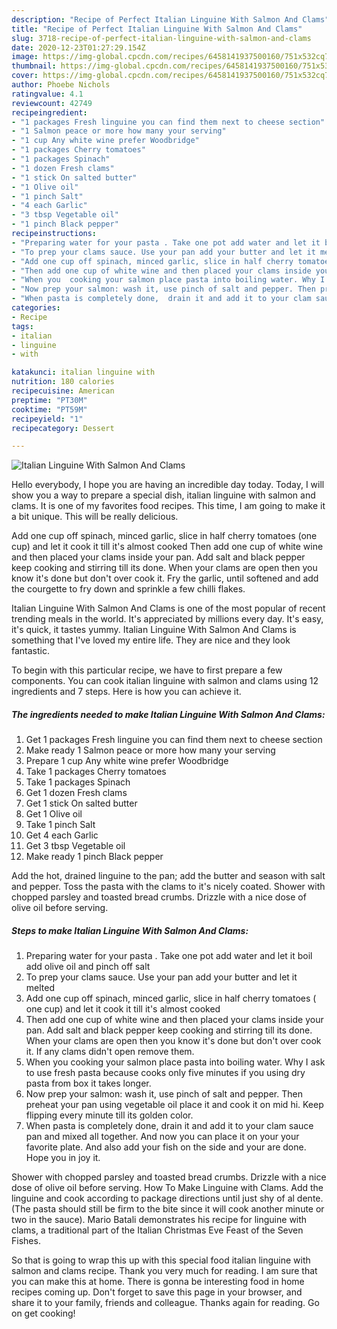 ```yaml
---
description: "Recipe of Perfect Italian Linguine With Salmon And Clams"
title: "Recipe of Perfect Italian Linguine With Salmon And Clams"
slug: 3718-recipe-of-perfect-italian-linguine-with-salmon-and-clams
date: 2020-12-23T01:27:29.154Z
image: https://img-global.cpcdn.com/recipes/6458141937500160/751x532cq70/italian-linguine-with-salmon-and-clams-recipe-main-photo.jpg
thumbnail: https://img-global.cpcdn.com/recipes/6458141937500160/751x532cq70/italian-linguine-with-salmon-and-clams-recipe-main-photo.jpg
cover: https://img-global.cpcdn.com/recipes/6458141937500160/751x532cq70/italian-linguine-with-salmon-and-clams-recipe-main-photo.jpg
author: Phoebe Nichols
ratingvalue: 4.1
reviewcount: 42749
recipeingredient:
- "1 packages Fresh linguine you can find them next to cheese section"
- "1 Salmon peace or more how many your serving"
- "1 cup Any white wine prefer Woodbridge"
- "1 packages Cherry tomatoes"
- "1 packages Spinach"
- "1 dozen Fresh clams"
- "1 stick On salted butter"
- "1 Olive oil"
- "1 pinch Salt"
- "4 each Garlic"
- "3 tbsp Vegetable oil"
- "1 pinch Black pepper"
recipeinstructions:
- "Preparing water for your pasta . Take one pot add water and let it boil add olive oil and pinch off salt"
- "To prep your clams sauce. Use your pan add your butter and let it melted"
- "Add one cup off spinach, minced garlic, slice in half cherry tomatoes ( one cup) and let it cook it till it&#39;s almost cooked"
- "Then add one cup of white wine and then placed your clams inside your pan. Add salt and black pepper keep cooking and stirring till its done. When your clams are open then you know it&#39;s done but don&#39;t over cook it. If any clams didn&#39;t open remove them."
- "When you  cooking your salmon place pasta into boiling water. Why I ask to use fresh pasta because cooks only five minutes if you using dry pasta from box it takes longer."
- "Now prep your salmon: wash it, use pinch of salt and pepper. Then preheat your pan using vegetable oil place it and cook it on mid hi. Keep flipping every minute till its golden color."
- "When pasta is completely done,  drain it and add it to your clam sauce pan and mixed all together. And now you can place it on your your favorite plate. And also add your fish on the side and your are done. Hope you in joy it."
categories:
- Recipe
tags:
- italian
- linguine
- with

katakunci: italian linguine with 
nutrition: 180 calories
recipecuisine: American
preptime: "PT30M"
cooktime: "PT59M"
recipeyield: "1"
recipecategory: Dessert

---
```



![Italian Linguine With Salmon And Clams](https://img-global.cpcdn.com/recipes/6458141937500160/751x532cq70/italian-linguine-with-salmon-and-clams-recipe-main-photo.jpg)

Hello everybody, I hope you are having an incredible day today. Today, I will show you a way to prepare a special dish, italian linguine with salmon and clams. It is one of my favorites food recipes. This time, I am going to make it a bit unique. This will be really delicious.

Add one cup off spinach, minced garlic, slice in half cherry tomatoes (one cup) and let it cook it till it&#39;s almost cooked Then add one cup of white wine and then placed your clams inside your pan. Add salt and black pepper keep cooking and stirring till its done. When your clams are open then you know it&#39;s done but don&#39;t over cook it. Fry the garlic, until softened and add the courgette to fry down and sprinkle a few chilli flakes.

Italian Linguine With Salmon And Clams is one of the most popular of recent trending meals in the world. It's appreciated by millions every day. It's easy, it's quick, it tastes yummy. Italian Linguine With Salmon And Clams is something that I've loved my entire life. They are nice and they look fantastic.


To begin with this particular recipe, we have to first prepare a few components. You can cook italian linguine with salmon and clams using 12 ingredients and 7 steps. Here is how you can achieve it.

<!--inarticleads1-->

##### The ingredients needed to make Italian Linguine With Salmon And Clams:

1. Get 1 packages Fresh linguine you can find them next to cheese section
1. Make ready 1 Salmon peace or more how many your serving
1. Prepare 1 cup Any white wine prefer Woodbridge
1. Take 1 packages Cherry tomatoes
1. Take 1 packages Spinach
1. Get 1 dozen Fresh clams
1. Get 1 stick On salted butter
1. Get 1 Olive oil
1. Take 1 pinch Salt
1. Get 4 each Garlic
1. Get 3 tbsp Vegetable oil
1. Make ready 1 pinch Black pepper


Add the hot, drained linguine to the pan; add the butter and season with salt and pepper. Toss the pasta with the clams to it&#39;s nicely coated. Shower with chopped parsley and toasted bread crumbs. Drizzle with a nice dose of olive oil before serving. 

<!--inarticleads2-->

##### Steps to make Italian Linguine With Salmon And Clams:

1. Preparing water for your pasta . Take one pot add water and let it boil add olive oil and pinch off salt
1. To prep your clams sauce. Use your pan add your butter and let it melted
1. Add one cup off spinach, minced garlic, slice in half cherry tomatoes ( one cup) and let it cook it till it&#39;s almost cooked
1. Then add one cup of white wine and then placed your clams inside your pan. Add salt and black pepper keep cooking and stirring till its done. When your clams are open then you know it&#39;s done but don&#39;t over cook it. If any clams didn&#39;t open remove them.
1. When you  cooking your salmon place pasta into boiling water. Why I ask to use fresh pasta because cooks only five minutes if you using dry pasta from box it takes longer.
1. Now prep your salmon: wash it, use pinch of salt and pepper. Then preheat your pan using vegetable oil place it and cook it on mid hi. Keep flipping every minute till its golden color.
1. When pasta is completely done,  drain it and add it to your clam sauce pan and mixed all together. And now you can place it on your your favorite plate. And also add your fish on the side and your are done. Hope you in joy it.


Shower with chopped parsley and toasted bread crumbs. Drizzle with a nice dose of olive oil before serving. How To Make Linguine with Clams. Add the linguine and cook according to package directions until just shy of al dente. (The pasta should still be firm to the bite since it will cook another minute or two in the sauce). Mario Batali demonstrates his recipe for linguine with clams, a traditional part of the Italian Christmas Eve Feast of the Seven Fishes. 

So that is going to wrap this up with this special food italian linguine with salmon and clams recipe. Thank you very much for reading. I am sure that you can make this at home. There is gonna be interesting food in home recipes coming up. Don't forget to save this page in your browser, and share it to your family, friends and colleague. Thanks again for reading. Go on get cooking!
